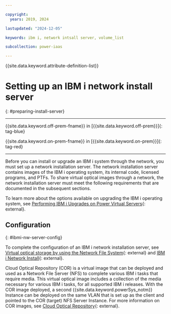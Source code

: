 ```yaml
---

copyright:
  years: 2019, 2024

lastupdated: "2024-12-05"

keywords: ibm i, network intsall server, volume_list

subcollection: power-iaas

---
```


{{site.data.keyword.attribute-definition-list}}

# Setting up an IBM i network install server
{: #preparing-install-server}

---



{{site.data.keyword.off-prem-fname}} in [{{site.data.keyword.off-prem}}]{: tag-blue}


{{site.data.keyword.on-prem-fname}} in [{{site.data.keyword.on-prem}}]{: tag-red}


---

Before you can install or upgrade an IBM i system through the network, you must set up a network installation server. The network installation server contains images of the IBM i operating system, its internal code, licensed programs, and PTFs. To share virtual optical images through a network, the network installation server must meet the following requirements that are documented in the subsequent sections.

To learn more about the options available on upgrading the IBM i operating system, see [Performing IBM i Upgrades on Power Virtual Servers](https://www.ibm.com/support/pages/performing-ibm-i-upgrades-power-virtual-servers){: external}.

## Configuration
{: #ibmi-nw-server-config}

To complete the configuration of an IBM i network installation server, see [Virtual optical storage by using the Network File System](https://www.ibm.com/docs/en/i/7.4?topic=storage-virtual-optical-using-network-file-system){: external} and [IBM i Network Install](http://www.redbooks.ibm.com/redpapers/pdfs/redp4937.pdf){: external}.

Cloud Optical Repository (COR) is a virtual image that can be deployed and used as a Network File Server (NFS) to complete various IBM i tasks that require media. This virtual optical image includes a collection of the media necessary for various IBM i tasks, for all supported IBM i releases. With the COR image deployed, a second {{site.data.keyword.powerSys_notm}} Instance can be deployed on the same VLAN that is set up as the client and pointed to the COR (target) NFS Server Instance. For more information on COR images, see [Cloud Optical Repository](https://cloud.ibm.com/media/docs/downloads/power-iaas/Cloud_Optical_Repository.pdf){: external}.

